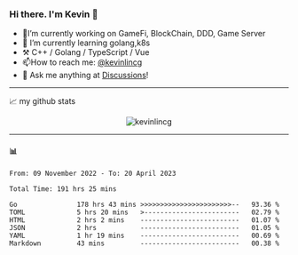 ### Hi there. I'm Kevin 👋

- 🔭I’m currently working on GameFi, BlockChain, DDD, Game Server
- 🌱 I’m currently learning golang,k8s
-   :hammer_and_pick: C++ / Golang / TypeScript / Vue
- 📫How to reach me: [@kevinlincg](https://twitter.com/kevinlincg) 
-   :thought_balloon: Ask me anything at [Discussions](https://github.com/kevinlincg/kevinlincg/discussions/new)!

---

📈 my github stats

<p align="center"> <img src="https://github-readme-stats-ouuan.vercel.app/api?username=kevinlincg&theme=dark&show_icons=true&count_private=true" alt="kevinlincg" />

---

#### :bar_chart: 

<!--START_SECTION:waka-->

```text
From: 09 November 2022 - To: 20 April 2023

Total Time: 191 hrs 25 mins

Go               178 hrs 43 mins >>>>>>>>>>>>>>>>>>>>>>>--   93.36 %
TOML             5 hrs 20 mins   >------------------------   02.79 %
HTML             2 hrs 2 mins    -------------------------   01.07 %
JSON             2 hrs           -------------------------   01.05 %
YAML             1 hr 19 mins    -------------------------   00.69 %
Markdown         43 mins         -------------------------   00.38 %
```

<!--END_SECTION:waka-->
